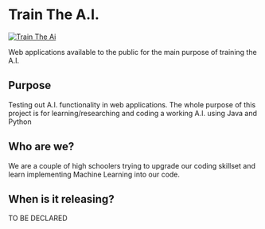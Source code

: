 # Train The A.I.

[![Train The Ai](http://donerightremodelingny.com/wp-content/uploads/2016/11/button-click-here.png)](http://traintheai.ml/)

Web applications available to the public for the main purpose of training the A.I.

## Purpose

Testing out A.I. functionality in web applications. The whole purpose of this project is for learning/researching and coding a working A.I. using Java and Python

## Who are we?

We are a couple of high schoolers trying to upgrade our coding skillset and learn implementing Machine Learning into our code.

## When is it releasing?

TO BE DECLARED
